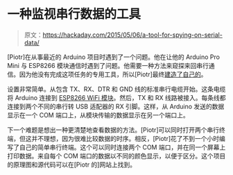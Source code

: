 # 一种监视串行数据的工具

> 原文：<https://hackaday.com/2015/05/06/a-tool-for-spying-on-serial-data/>

[Piotr]在从事最近的 Arduino 项目时遇到了一个问题。他在让他的 Arduino Pro Mini 与 ESP8266 模块通信时遇到了问题。他需要一种方法来窥探来回串行通信。因为他没有完成这项任务的专用工具，所以[Piotr]最终[建造了自己的](http://nicecircuits.com/dual-port-serial-terminal/ "Serial Spying")。

设置非常简单。从包含 TX、RX、DTR 和 GND 线的标准串行电缆开始。这条电缆将 Arduino 连接到 [ESP8266 WiFi 模块](http://hackaday.com/2014/08/26/new-chip-alert-the-esp8266-wifi-module-its-5/ "ESP8266 Wifi Module")。然后，TX 和 RX 线路被接入。每条线都连接到两个不同的串行转 USB 适配器的 RX 引脚。这样，从 Arduino 发送的数据显示在一个 COM 端口上，从模块传输的数据显示在另一个端口上。

下一个难题是想出一种更清楚地查看数据的方法。[Piotr]可以同时打开两个串行终端，但这并不理想，因为很难比较数据的时序。相反，[Piotr]花了不到一个小时编写了自己的简单串行终端。这个可以同时连接两个 COM 端口，并在同一个屏幕上打印数据。来自每个 COM 端口的数据以不同的颜色显示，以便于区分。这个项目的原理图和源代码可以在[Piotr 的]网站上找到。